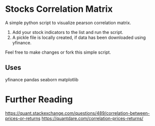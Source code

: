 # Stocks Correlation Matrix
A simple python script to visualize pearson correlation matrix.

1. Add your stock indicators to the list and run the script.
2. A pickle file is locally created, if data has been downloaded using yfinance.

Feel free to make changes or fork this simple script.

## Uses

yfinance
pandas
seaborn
matplotlib

# Further Reading

https://quant.stackexchange.com/questions/489/correlation-between-prices-or-returns
https://quantdare.com/correlation-prices-returns/